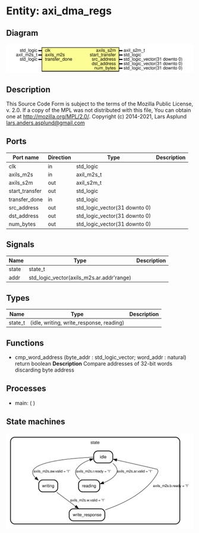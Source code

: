# Entity: axi_dma_regs

## Diagram

![Diagram](axi_dma_regs.svg "Diagram")
## Description

This Source Code Form is subject to the terms of the Mozilla Public
License, v. 2.0. If a copy of the MPL was not distributed with this file,
You can obtain one at http://mozilla.org/MPL/2.0/.
Copyright (c) 2014-2021, Lars Asplund lars.anders.asplund@gmail.com
## Ports

| Port name      | Direction | Type                          | Description |
| -------------- | --------- | ----------------------------- | ----------- |
| clk            | in        | std_logic                     |             |
| axils_m2s      | in        | axil_m2s_t                    |             |
| axils_s2m      | out       | axil_s2m_t                    |             |
| start_transfer | out       | std_logic                     |             |
| transfer_done  | in        | std_logic                     |             |
| src_address    | out       | std_logic_vector(31 downto 0) |             |
| dst_address    | out       | std_logic_vector(31 downto 0) |             |
| num_bytes      | out       | std_logic_vector(31 downto 0) |             |
## Signals

| Name  | Type                                      | Description |
| ----- | ----------------------------------------- | ----------- |
| state | state_t                                   |             |
| addr  | std_logic_vector(axils_m2s.ar.addr'range) |             |
## Types

| Name    | Type                                      | Description |
| ------- | ----------------------------------------- | ----------- |
| state_t | (idle, writing, write_response, reading)  |             |
## Functions
- cmp_word_address <font id="function_arguments">(byte_addr : std_logic_vector; word_addr : natural) </font> <font id="function_return">return boolean </font>
**Description**
Compare addresses of 32-bit words discarding byte address
## Processes
- main: (  )
## State machines

![Diagram_state_machine_0]( stm_axi_dma_regs_00.svg "Diagram")